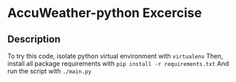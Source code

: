 # AccuWeather-python Excercise
## Description
To try this code, isolate python virtual environment with `virtualenv`
Then, install all package requirements with `pip install -r requirements.txt`
And run the script with `./main.py`


